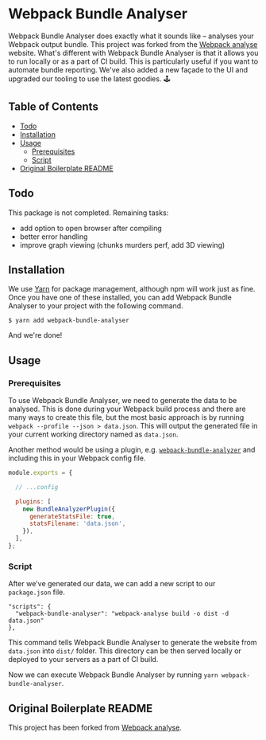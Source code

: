 # Webpack Bundle Analyser

Webpack Bundle Analyser does exactly what it sounds like – analyses your Webpack output bundle. This project was forked from the [Webpack analyse](https://webpack.github.io/analyse/) website. What's different with Webpack Bundle Analyser is that it allows you to run locally or as a part of CI build. This is particularly useful if you want to automate bundle reporting. We've also added a new façade to the UI and upgraded our tooling to use the latest goodies. 🕹

## Table of Contents

- [Todo](#todo)
- [Installation](#installation)
- [Usage](#usage)
    - [Prerequisites](#prerequisites)
    - [Script](#script)
- [Original Boilerplate README](#original-boilerplate-readme)

## Todo

This package is not completed. Remaining tasks:

- add option to open browser after compiling
- better error handling
- improve graph viewing (chunks murders perf, add 3D viewing)

## Installation

We use [Yarn](https://yarnpkg.com/en/) for package management, although npm will work just as fine. Once you have one of these installed, you can add Webpack Bundle Analyser to your project with the following command.

```
$ yarn add webpack-bundle-analyser
```

And we're done!

## Usage

### Prerequisites

To use Webpack Bundle Analyser, we need to generate the data to be analysed. This is done during your Webpack build process and there are many ways to create this file, but the most basic approach is by running `webpack --profile --json > data.json`. This will output the generated file in your current working directory named as `data.json`.

Another method would be using a plugin, e.g. [`webpack-bundle-analyzer`](https://github.com/webpack-contrib/webpack-bundle-analyzer) and including this in your Webpack config file.

```javascript
module.exports = {

  // ...config

  plugins: [
    new BundleAnalyzerPlugin({
      generateStatsFile: true,
      statsFilename: 'data.json',
    }),
  ],
};
```

### Script

After we've generated our data, we can add a new script to our `package.json` file.

```
"scripts": {
  "webpack-bundle-analyser": "webpack-analyse build -o dist -d data.json"
},
```

This command tells Webpack Bundle Analyser to generate the website from `data.json` into `dist/` folder. This directory can be then served locally or deployed to your servers as a part of CI build.

Now we can execute Webpack Bundle Analyser by running `yarn webpack-bundle-analyser`.

## Original Boilerplate README

This project has been forked from [Webpack analyse](https://github.com/webpack/analyse).
